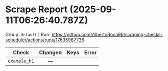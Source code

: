 # Scrape Report (2025-09-11T06:26:40.787Z)

Group: `default`  |  Run: https://github.com/AlbertoRoca96/scraping-checks-scheduler/actions/runs/17635967736

| Check | Changed | Keys | Error |
|---|:---:|:--|:--|
| `example_h1` | — |  |  |
